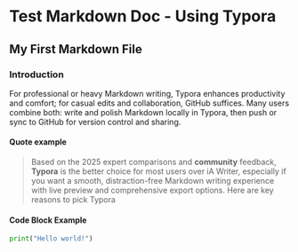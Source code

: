 # Test Markdown Doc  - Using Typora

## My First Markdown File

### Introduction

For professional or heavy Markdown writing, Typora enhances productivity and comfort; for casual edits and collaboration, GitHub suffices. Many users combine both: write and polish Markdown locally in Typora, then push or sync to GitHub for version control and sharing.

#### Quote example

> Based on the 2025 expert comparisons and **community** feedback, **Typora** is the better choice for most users over iA Writer, especially if you want a smooth, distraction-free Markdown writing experience with live preview and comprehensive export options. Here are key reasons to pick Typora

#### Code Block Example 

```python
print("Hello world!")
```

